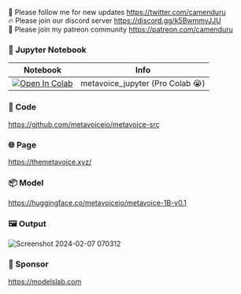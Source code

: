 🐣 Please follow me for new updates https://twitter.com/camenduru <br />
🔥 Please join our discord server https://discord.gg/k5BwmmvJJU <br />
🥳 Please join my patreon community https://patreon.com/camenduru <br />

### 🍊 Jupyter Notebook

| Notebook | Info
| --- | --- |
[![Open In Colab](https://colab.research.google.com/assets/colab-badge.svg)](https://colab.research.google.com/github/camenduru/metavoice-jupyter/blob/main/metavoice_jupyter.ipynb) | metavoice_jupyter (Pro Colab 😭)

### 🧬 Code
https://github.com/metavoiceio/metavoice-src

### 🌐 Page
https://themetavoice.xyz/

### 📦 Model
https://huggingface.co/metavoiceio/metavoice-1B-v0.1

### 🖼 Output
![Screenshot 2024-02-07 070312](https://github.com/camenduru/metavoice-jupyter/assets/54370274/cdce16b8-45e6-4da9-8870-b846492230bf)

### 🏢 Sponsor
https://modelslab.com
